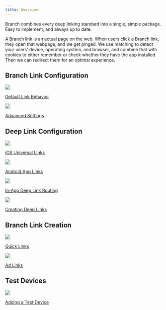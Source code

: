```yaml
---
title: Overview
---
```

Branch combines every deep linking standard into a single, simple package. Easy to implement, and always up to date.

A Branch link is an actual page on the web. When users click a Branch link, they open that webpage, and we get pinged. We use matching to detect your users’ device, operating system, and browser, and combine that with cookies to either remember or check whether they have the app installed. Then we can redirect them for an optimal experience.

## Branch Link Configuration
<!-- Link Configuration -->
<div class="nav-wrap flex-wrap">
  <a href="/links/default-link-behavior/">
    <img src="../../../_assets/img/pages/links/basic-config.png" />
    <p>Default Link Behavior</p>
  </a>
  <a href="/links/advanced-settings-configuration/">
    <img src="../../../_assets/img/pages/links/advanced-config.png" />
    <p>Advanced Settings</p>
  </a>
</div>
<!--/ Link Configuration -->

## Deep Link Configuration
<!-- Deep Links -->
<div class="nav-wrap flex-wrap">
  <a href="/deep-linking/universal-links/">
		<img src="../../../_assets/img/pages/links/ios.png" />
		<p>iOS Universal Links</p>
	</a>
  <a href="/deep-linking/android-app-links/">
    <img src="../../../_assets/img/pages/links/android.png" />
    <p>Android App Links</p>
  </a>
	<a href="/deep-linking/routing/">
    <img src="../../../_assets/img/pages/links/in-app-routing.png" />
    <p>In-App Deep Link Routing</p>
  </a>
	<a href="/links/integrate/">
		<img src="../../../_assets/img/pages/links/create-link.png" />
		<p>Creating Deep Links</p>
	</a>
</div>
<!--/ Deep Links -->

## Branch Link Creation
<!-- Branch Links -->
<div class="nav-wrap flex-wrap">
  <a href="/links/quick-links/">
		<img src="../../../_assets/img/pages/links/create-link.png" />
		<p>Quick Links</p>
	</a>
  <a href="/links/creating-ad-links/">
    <img src="../../../_assets/img/pages/links/create-link.png" />
    <p>Ad Links</p>
  </a>
</div>
<!--/ Branch Links -->

## Test Devices

<!-- Test Devices -->
<div class="nav-wrap flex-wrap">
  <a href="/links/adding-test-devices/">
		<img src="../../../_assets/img/pages/links/test-device.png" />
		<p>Adding a Test Device</p>
	</a>
</div>
<!--/ Test Devices -->
